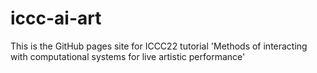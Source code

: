 # iccc-ai-art

This is the GitHub pages site for ICCC22 tutorial 'Methods of interacting with computational systems for live artistic performance'
